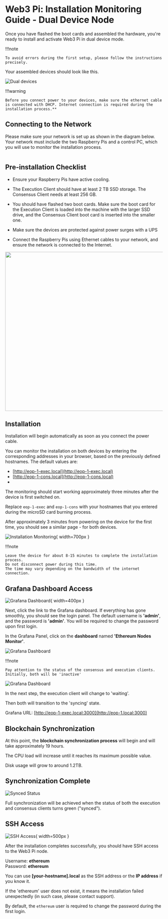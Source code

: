# Web3 Pi: Installation Monitoring Guide - Dual Device Node

Once you have flashed the boot cards and assembled the hardware, you're ready to install and activate Web3 Pi in dual device mode.

!!!note

    To avoid errors during the first setup, please follow the instructions precisely.

Your assembled devices should look like this.

![Dual devices](../img/install1.jpg)

!!!warning

    Before you connect power to your devices, make sure the ethernet cable is connected with DHCP. Internet connection is required during the installation process.**

## Connecting to the Network

Please make sure your network is set up as shown in the diagram below. Your network must include the two Raspberry Pis and a control PC, which you will use to monitor the installation process.

<img src="../img/dual_network.jpg" title="" alt="" data-align="center">

## Pre-installation Checklist

- Ensure your Raspberry Pis have active cooling.

- The Execution Client should have at least 2 TB SSD storage. The Consensus Client needs at least 256 GB.

- You should have flashed two boot cards. Make sure the boot card for the Execution Client is loaded into the machine with the larger SSD drive, and the Consensus Client boot card is inserted into the smaller one.

- Make sure the devices are protected against power surges with a UPS

- Connect the Raspberry Pis using Ethernet cables to your network, and ensure the network is connected to the Internet.

<img title="" src="../img/dual_network2.jpg" alt="" data-align="center" width="508">

## Installation

Installation will begin automatically as soon as you connect the power cable.

You can monitor the installation on both devices by entering the corresponding addresses in your browser, based on the
previously defined hostnames. The default values are:

- [http://eop-1-exec.local](http://eop-1-exec.local)
- [http://eop-1-cons.local](http://eop-1-cons.local)
- 
The monitoring should start working approximately three minutes after the device is first switched on.

Replace `eop-1-exec` and `eop-1-cons` with your hostnames that you entered during the microSD card burning process.

After approximately 3 minutes from powering on the device for the first time, you should see a similar page - for both devices.


![Installation Monitoring](../img/single/install.png){ width=700px }


!!!note

    Leave the device for about 8-15 minutes to complete the installation process.
    Do not disconnect power during this time.
    The time may vary depending on the bandwidth of the internet connection.


## Grafana Dashboard Access

![Grafana Dashboard](../img/single/grafana0.png){ width=400px }

Next, click the link to the Grafana dashboard. If everything has gone smoothly, you should see the login panel. The default username is **'admin'**, and the password is **'admin'**. You will be required to change the password upon first login.

In the Grafana Panel, click on the **dashboard** named **'Ethereum Nodes Monitor'**.

![Grafana Dashboard](../img/single/grafana1.png)

!!!note
    
    Pay attention to the status of the consensus and execution clients. Initially, both will be 'inactive'

![Grafana Dashboard](../img/single/grafana2.png)

In the next step, the execution client will change to 'waiting'.

Then both will transition to the 'syncing' state.

Grafana URL: [http://eop-1-exec.local:3000](http://eop-1.local:3000)

## Blockchain Synchronization

At this point, the **blockchain synchronization process** will begin and will take approximately 19 hours.

The CPU load will increase until it reaches its maximum possible value.

Disk usage will grow to around 1.2TB.

## Synchronization Complete

![Synced Status](../img/single/grafana3.png)

Full synchronization will be achieved when the status of both the execution and consensus clients turns green ("synced").

## SSH Access

![SSH Access](../img/single/ssh.png){ width=500px }

After the installation completes successfully, you should have SSH access to the Web3 Pi node.

Username: **ethereum**  
Password: **ethereum**

You can use **[your-hostname].local** as the SSH address or the **IP address** if you know it.

If the 'ethereum' user does not exist, it means the installation failed unexpectedly (in such case, please contact support).

By default, the `ethereum` user is required to change the password during the first login.
